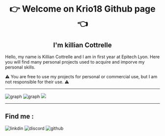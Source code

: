<h1 align="center"> 👉 Welcome on Krio18 Github page 👈 </h1>
<h2 align="center"> I'm killian Cottrelle</h2>
  
Hello, my name is Killian Cottrelle and I am in first year at Epitech Lyon. Here you will find many personal projects used to acquire and imporve my personal skills.
  
⚠️ You are free to use my projects for personal or commercial use, but I am not responsible for their use. ⚠️

---------------------------------------------------------------------------------------------------------------------

![graph](https://github-profile-summary-cards.vercel.app/api/cards/profile-details?username=Krio18&theme=dracula)
![graph](http://github-profile-summary-cards.vercel.app/api/cards/repos-per-language?username=Krio18&theme=dracula)
![](http://github-profile-summary-cards.vercel.app/api/cards/most-commit-language?username=Krio18&theme=dracula) 

---------------------------------------------------------------------------------------------------------------------

<h2> Find me :</h2>

![linkdin](https://img.shields.io/badge/LinkedIn-0077B5?style=for-the-badge&logo=linkedin&logoColor=white)
![discord](https://img.shields.io/badge/Discord-5865F2?style=for-the-badge&logo=discord&logoColor=white)
![github](https://img.shields.io/badge/GitHub-100000?style=for-the-badge&logo=github&logoColor=white)
